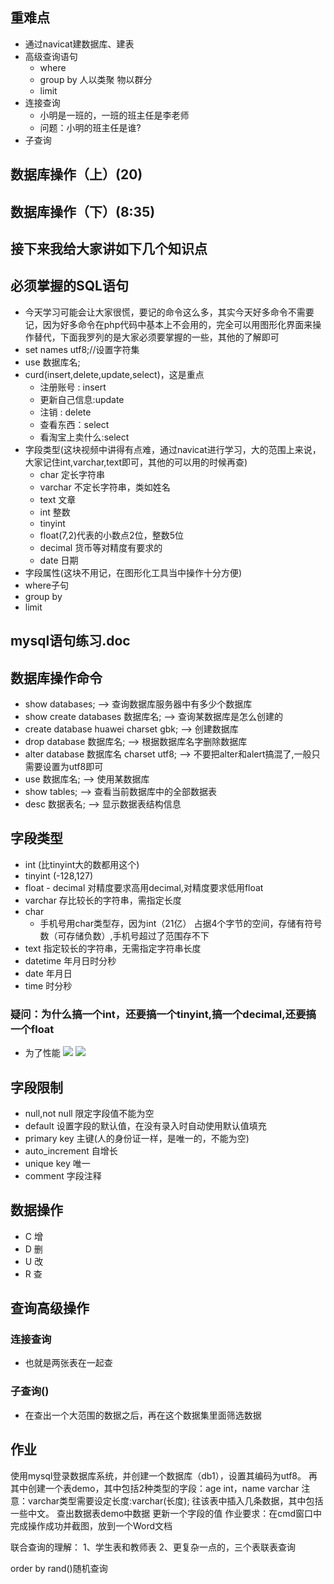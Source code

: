 ## 重难点
- 通过navicat建数据库、建表
- 高级查询语句
    + where 
    + group by 人以类聚 物以群分
    + limit 
- 连接查询
    + 小明是一班的，一班的班主任是李老师
    + 问题：小明的班主任是谁?
- 子查询

## 数据库操作（上）(20)
## 数据库操作（下）(8:35)
## 接下来我给大家讲如下几个知识点

## 必须掌握的SQL语句
- 今天学习可能会让大家很慌，要记的命令这么多，其实今天好多命令不需要记，因为好多命令在php代码中基本上不会用的，完全可以用图形化界面来操作替代，下面我罗列的是大家必须要掌握的一些，其他的了解即可
- set names utf8;//设置字符集
- use 数据库名;
- curd(insert,delete,update,select)，这是重点
    + 注册账号 : insert
    + 更新自己信息:update
    + 注销 : delete 
    + 查看东西：select
    + 看淘宝上卖什么:select 
- 字段类型(这块视频中讲得有点难，通过navicat进行学习，大的范围上来说，大家记住int,varchar,text即可，其他的可以用的时候再查)
    + char 定长字符串
    + varchar 不定长字符串，类如姓名
    + text 文章
    + int 整数
    + tinyint
    + float(7,2)代表的小数点2位，整数5位
    + decimal 货币等对精度有要求的
    + date 日期
- 字段属性(这块不用记，在图形化工具当中操作十分方便)
- where子句
- group by
- limit

## mysql语句练习.doc

## 数据库操作命令
- show databases; --> 查询数据库服务器中有多少个数据库
- show create databases 数据库名; --> 查询某数据库是怎么创建的
- create database huawei charset gbk; --> 创建数据库
- drop database 数据库名; --> 根据数据库名字删除数据库
- alter database 数据库名 charset utf8; --> 不要把alter和alert搞混了,一般只需要设置为utf8即可
- use 数据库名; --> 使用某数据库
- show tables; --> 查看当前数据库中的全部数据表
- desc 数据表名; --> 显示数据表结构信息 

## 字段类型 
- int (比tinyint大的数都用这个)
- tinyint (-128,127)
- float - decimal 对精度要求高用decimal,对精度要求低用float
- varchar 存比较长的字符串，需指定长度
- char
    + 手机号用char类型存，因为int（21亿）  占据4个字节的空间，存储有符号数（可存储负数）,手机号超过了范围存不下
- text 指定较长的字符串，无需指定字符串长度
- datetime 年月日时分秒
- date 年月日
- time 时分秒 

### 疑问：为什么搞一个int，还要搞一个tinyint,搞一个decimal,还要搞一个float
- 为了性能 
![](http://7fvanf.com1.z0.glb.clouddn.com/17-11-14/53188366.jpg)
![](http://7fvanf.com1.z0.glb.clouddn.com/17-11-14/14163909.jpg) 

## 字段限制
- null,not null 限定字段值不能为空
- default 设置字段的默认值，在没有录入时自动使用默认值填充
- primary key 主键(人的身份证一样，是唯一的，不能为空)
- auto_increment 自增长
- unique key 唯一
- comment 字段注释 

## 数据操作 
- C 增
- D 删
- U 改
- R 查 

## 查询高级操作

### 连接查询
- 也就是两张表在一起查 

### 子查询()
- 在查出一个大范围的数据之后，再在这个数据集里面筛选数据 

## 作业
使用mysql登录数据库系统，并创建一个数据库（db1），设置其编码为utf8。
再其中创建一个表demo，其中包括2种类型的字段：age int，name varchar
注意：varchar类型需要设定长度:varchar(长度);
往该表中插入几条数据，其中包括一些中文。
查出数据表demo中数据
更新一个字段的值
作业要求：在cmd窗口中完成操作成功并截图，放到一个Word文档



联合查询的理解：
1、学生表和教师表
2、更复杂一点的，三个表联表查询

order by rand()随机查询